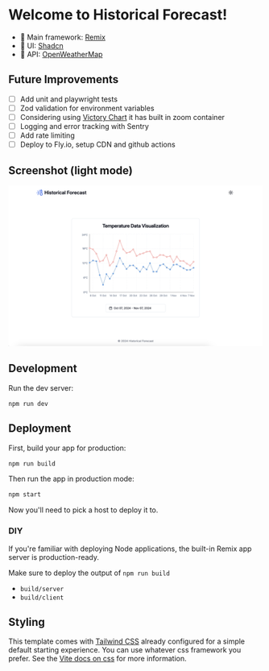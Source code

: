 # Welcome to Historical Forecast!

- 📖 Main framework: [Remix](https://remix.run/docs)
- 📖 UI: [Shadcn](https://ui.shadcn.com/)
- 📖 API: [OpenWeatherMap](https://openweathermap.org/api)

## Future Improvements

- [ ] Add unit and playwright tests
- [ ] Zod validation for environment variables
- [ ] Considering using [Victory Chart](https://commerce.nearform.com/open-source/victory/docs/api/victory-zoom-container) it has built in zoom container
- [ ] Logging and error tracking with Sentry
- [ ] Add rate limiting
- [ ] Deploy to Fly.io, setup CDN and github actions

## Screenshot (light mode)

![light mode](https://github.com/ivan-kobzar/historical-forecast/blob/main/public/screenshot.png)

## Development

Run the dev server:

```shellscript
npm run dev
```

## Deployment

First, build your app for production:

```sh
npm run build
```

Then run the app in production mode:

```sh
npm start
```

Now you'll need to pick a host to deploy it to.

### DIY

If you're familiar with deploying Node applications, the built-in Remix app server is production-ready.

Make sure to deploy the output of `npm run build`

- `build/server`
- `build/client`

## Styling

This template comes with [Tailwind CSS](https://tailwindcss.com/) already configured for a simple default starting experience. You can use whatever css framework you prefer. See the [Vite docs on css](https://vitejs.dev/guide/features.html#css) for more information.
